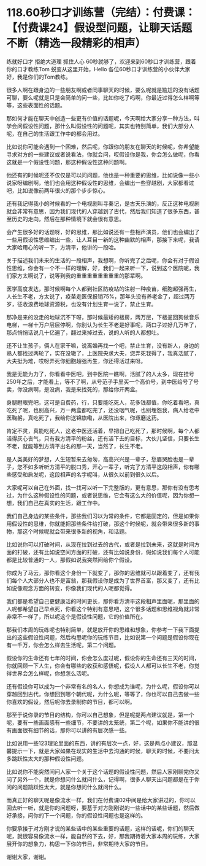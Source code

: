 # 118.60秒口才训练营（完结）：付费课：【付费课24】假设型问题，让聊天话题不断（精选一段精彩的相声）

练就好口才 拒绝大道理 抓住人心 60秒就够了，欢迎来到60秒口才训练营，跟着你的口才教练Tom 蜕变从这里开始，Hello 各位60秒口才训练营的小伙伴大家好，我是你们的Tom教练。

很多人啊在跟身边的一些朋友啊或者同事聊天的时候，要么呢就是尴尬的没有话题可聊，要么呢就是只是会简单的问一些，比如你吃了吗啊，你最近过得怎么样啊等等，这些表面性的话题。

那如何才能在聊天中创造一些更有价值的话题呢，今天啊给大家分享一种方法，叫学会问假设性问题，那什么叫假设性的问题呢，其实也特别简单，我们大部分人呢，在自己的生活跟工作中的都会用过。

比如说你可能会遇到一个困难，然后呢，你跟你的朋友在聊天的时候呢，你希望能寻求对方的一些建议或者说看法，你就会问，哎假设你是我，你会怎么做呢，你看这就是一个假设性问题，那这种假设性这种问题啊。

他还有的时候呢还不仅仅是可以问问题，他也是一种重要的思维，比如说像一些小说家呀编剧啊，他们也会用这种假设性的思维，会编出一些穿越剧，大家都看过吧，比如说像前两年很火的那个步步惊心。

还有我记得我小的时候看的一个电视剧叫寻秦记，是古天乐演的，反正这种电视剧就会非常有意思，因为我们现代的人穿越到了古代，然后我们知道了很多东西，甚至历史的走向，然后在那种情境下就会很有意思。

会产生很多好的话题呀，好的思维，那比如说还有一些相声演员，他们也会编出了一些用假设性思维编出一些，让人耳目一新的这种幽默的相声，那接下来呢，我请大家哈用心的听一下，方清平，他讲的一段哈。

关于描述我们未来的生活的一段相声，我想啊，你听完了之后呢，你会有对于假设性思维，你会有一个不一样的理解，好，我们一起来听一下，说到这个医院呢，我们家方太啊说了，说等到我的重重重重重重重重的那辈啊。

医学高度发达，那时候啊每个人都到社区防疫站的注射一种疫苗，细胞超强再生，人长生不老，方太说了，疫苗走医保报销75%，那年头没有养老金了，超过两万岁，征收浪费地球资源税，也没有计划生育一说了，禁止生育。

那净是来的没走的地球沉不下呀，那时候最矮的楼房，两万层，下楼遛回狗做音乐电梯，一梯十万户层层停啊，你别认为长生不老是好事呢，两口子过好几万年了，那点悄悄话说几十亿遍了，翻过来掉过去，说的人听的人都想吐。

还不让生孩子，俩人在家干嘛，说离婚再找一个吧，禁止生育，没有新人，身边的熟人都找过两轮了，实在没辙了，上医院央求大夫，您弄死我得了，我真活腻了，大夫挺为难，哎呀弄死你细胞超强再生，你还得活过来呀。

我是无能为力了，你看看中医吧，到中医院一瞧啊，活腻了的人太多，现在挂号250年之后，才能看上，等不了啊，从号范子手里买一个高价号，到中医给号了号卖，你没病啊，是没病，我是来找死的，那给你开两盒。

身腿瞪眼完吧，这可是自费药，行，只要能吃死人，花多钱都值，你吃着看吧，真吃死了呢，也别高兴，万一两盒都吃完了，还没咽气呢，也别埋怨我，病人给老中医鞠躬，真吃死了，我给你送锦旗嘞，从医院出来，你琢磨这药。

肯定不灵，真能吃死人，这老中医还活着，早把自己吃死了，那时候啊，每个人都活得灰心丧气，只有我方清平的粉丝，还有活下去的目标，大伙儿坚信，只要长生不老，就能等到方清平出名的那一天，当然了，长生不老。

是人类美好的梦想，人生短暂来去匆匆，高高兴兴是一辈子，愁眉哭脸也是一辈子，您不如多听听方清平的脱口秀，开心一辈子，听完了方清平这段相声，你有哪些感受和启发呢，这段相声的名字呢叫，从很久以前到很久以后。

大家呢可以自己在外面，找一找可以听一下完整版的，更有意思，那你有没有思考过，为什么这种假设性的问题，或者说思维，它会有这么大的价值呢，因为你想一想，我们自己在真实的生活，跟工作中。

我们自己身边的某些条件，那些我们习以为常的条件，它都是固定的，但是如果你用假设性的思维，你就能把那些条件给打破，那这个时候呢，就会带来很多新的事物，那这个时候呢就会带来很多新的视角，和话题。

比如说你可以打破时间，从现在拉到过去的古代，或者是拉到未来，这就是时间方面的打破，还有比如说空间方面的打破，还有比如说身份，假如说我们每个人可能都是比较普通的一人，那假如说我突然间给你个假设。

你成为了马云，那你看这个身份一下就变了，那你的思维就可以跟着变了，还有我们每个人大部分人也不是富翁，那我假设你是成为了世界首富，那又变了，还有比如说像观念方面的转变，你像我们现代的人呢都觉得。

我们都是希望自己更健康活的时间更长，那你看方清平这段相声里面呢，那里面的人呢都希望自己早点死，你看这个特别有意思吧，这个很多话题和思维视角就非常非常不一样了，所以呢这个是假设性问题，它的价值所在。

那我们本周的玩练呢也特别简单，就是放开你的思维和想象，你参考一下我下面提出的这些假设性问题，然后构思呢你的玩练节目，比如说第一个问题是假设你现在有一千万，你会怎么样去生活呢，第二个问题。

假设你的生命还有七年的时间，你会怎么度过呢，假设你的生命还有三天的时间，你就回顾一下人生，你会有哪些的收获和感悟呢，假设人人都可以长生不老，你觉得世界会怎么样呢，你想怎么活呢。

还有假设你可以成为一个非常有名的名人，你想成为谁呢，为什么呢，假设你可以穿越回到古代，你想回到哪个朝代呢，为什么呢，等等了，你也可以自己去做一些你喜欢的假设，然后呢你去录制你的节目，都可以啊。

那至于说你录的节目的结构，你可以自己想象，但是呢提两点建议就是，第一个呢，要有一些画面感有一些细节，不要讲的太笼统，第二个呢，如果你不能讲的很有画面很有细节的话，那你可以讲的有层次感一些。

比如说用一些123理论里面的东西，讲的有层次一点，好，这是两点小建议，那温馨提示一下，就是大家如果在现实的生活中去沟通的时候，聊天的时候，不要问太多跳跃性太大的那种假设性问题。

比如说你不能突然间问人家一个关于这个话题的假设性问题，然后人家刚聊完你又问了另外一个，就是你想问什么就问什么，记得啊，很多人聊天出问题都是在于你问的问题跳跃性太大，就是你想问什么就问什么。

而真正好的聊天呢是像流水一样，我们在付费课02中间是给大家讲过的，你可以回去听一听，就是你的问题呀，要基于对方刚刚说的一些话中的某些话题，然后做好承接，问你的下一个问题，你的假设性问题也是这样的。

你要承接于对方刚才说的某些话中的某些重要的话题，这样的话呢，你们的聊天呢，就很容易像流水一样，能自然的下去，好，那我期待着大家本周的玩练，大家展开你的想象力，构思一下你的节目，非常期待大家的节目。

谢谢大家，谢谢。